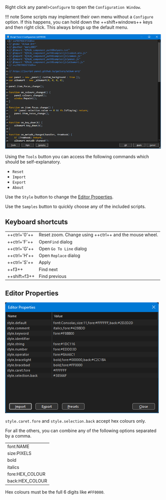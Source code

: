 Right click any panel>`Configure` to open the `Configuration Window`.

!!! note
	Some scripts may implement their own menu without a `Configure` option. If
	this happens, you can hold down the ++shift+windows++ keys and then right
	click. This always brings up the default menu.

![Configuration Window](../images/configuration-window.png)

Using the `Tools` button you can access the following commands which should be
self-explanatory.

- `Reset`
- `Import`
- `Export`
- `About`

Use the `Style` button to change the [Editor Properties](#editor-properties).

Use the `Samples` button to quickly choose any of the included scripts.

## Keyboard shortcuts
|||
|---|---|
|++ctrl+'0'++|Reset zoom. Change using ++ctrl++ and the mouse wheel.|
|++ctrl+'F'++|Open`Find` dialog|
|++ctrl+'G'++|Open `Go To Line` dialog|
|++ctrl+'H'++|Open `Replace` dialog|
|++ctrl+'S'++|Apply|
|++f3++|Find next|
|++shift+f3++|Find previous|

## Editor Properties
![Editor Properties](../images/editor-properties.png)

`style.caret.fore` and `style.selection.back` accept hex colours only.

For all the others, you can combine any of the following options
separated by a comma.

||
|---|
|font:NAME|
|size:PIXELS|
|bold|
|italics|
|fore:HEX_COLOUR|
|back:HEX_COLOUR|

Hex colours must be the full 6 digits like `#FF0000`.
